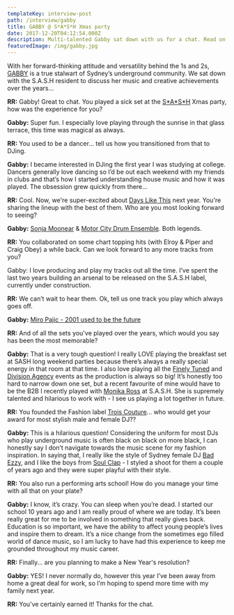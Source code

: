 ```yaml
---
templateKey: interview-post
path: /interview/gabby
title: GABBY @ S*A*S*H Xmas party
date: 2017-12-20T04:12:54.000Z
description: Multi-talented Gabby sat down with us for a chat. Read on!
featuredImage: /img/gabby.jpg
---
```

With her forward-thinking attitude and versatility behind the 1s and 2s, [GABBY](https://www.facebook.com/iamgabbymusic/) is a true stalwart of Sydney’s underground community. We sat down with the S.A.S.H resident to discuss her music and creative achievements over the years...

**RR:** Gabby! Great to chat. You played a sick set at the [S\*A\*S*H](https://www.facebook.com/sashsundays/) Xmas party, how was the experience for you?

**Gabby:** Super fun. I especially love playing through the sunrise in that glass terrace, this time was magical as always.

**RR:** You used to be a dancer... tell us how you transitioned from that to DJing.

**Gabby:** I became interested in DJing the first year I was studying at college. Dancers generally love dancing so I’d be out each weekend with my friends in clubs and that’s how I started understanding house music and how it was played. The obsession grew quickly from there...

**RR:** Cool. Now, we're super-excited about [Days Like This](https://www.facebook.com/dayslikethissydney/) next year. You're sharing the lineup with the best of them. Who are you most looking forward to seeing?

**Gabby:** [Sonja Moonear](https://www.facebook.com/sonja.moonear/) & [Motor City Drum Ensemble](https://www.facebook.com/MotorCityDrumEnsemble/). Both legends.

**RR:** You collaborated on some chart topping hits (with Elroy & Piper and Craig Obey) a while back. Can we look forward to any more tracks from you?

Gabby: I love producing and play my tracks out all the time. I’ve spent the last two years building an arsenal to be released on the S.A.S.H label, currently under construction.

**RR:** We can’t wait to hear them. Ok, tell us one track you play which always goes off.

**Gabby:** [Miro Pajic - 2001 used to be the future](https://l.facebook.com/l.php?u=https%3A%2F%2Fwww.youtube.com%2Fwatch%3Fv%3D-ifVloKlZik&h=ATPeUIlS8d0OFGzVtq05ujyeU0IYWmRI-KCuPY4HpZRa8rRUy3HRO9B3neoZeysHOC-sT67mFTTB18wZMvvdxF4I3UZHpKeIuonY5H6qCyx-4IkFlXp_IkLs)

**RR:** And of all the sets you've played over the years, which would you say has been the most memorable?

**Gabby:** That is a very tough question! I really LOVE playing the breakfast set at SASH long weekend parties because there’s always a really special energy in that room at that time. I also love playing all the [Finely Tuned](https://www.facebook.com/FinelyTunedAU/) and [Division Agency](https://www.facebook.com/divisionagency/) events as the production is always so big! It’s honestly too hard to narrow down one set, but a recent favourite of mine would have to be the B2B I recently played with [Monika Ross](https://www.facebook.com/miss.monika.ross/) at S.A.S.H. She is supremely talented and hilarious to work with - I see us playing a lot together in future.

**RR:** You founded the Fashion label [Trois Couture](https://l.facebook.com/l.php?u=http%3A%2F%2Fwww.troiscouture.com%2F&h=ATMMQYXK44f45ko7TMLa1STWcDPRHJmaFyK89uDCH36Na_E6u-2q3DJrNTqfnJdscYyp_D-NqxO8LjMxTo0gik15xgM2kpH9NAzfD1vlmDJp_phGoW2oIrEs)... who would get your award for most stylish male and female DJ??

**Gabby:** This is a hilarious question! Considering the uniform for most DJs who play underground music is often black on black on more black, I can honestly say I don’t navigate towards the music scene for my fashion inspiration. In saying that, I really like the style of Sydney female DJ [Bad Ezzy](https://www.facebook.com/Bad-Ezzy-431221903591765/), and I like the boys from [Soul Clap](https://www.facebook.com/soulclap/) - I styled a shoot for them a couple of years ago and they were super playful with their style.

**RR:** You also run a performing arts school! How do you manage your time with all that on your plate?

**Gabby:** I know, it’s crazy. You can sleep when you’re dead. I started our school 10 years ago and I am really proud of where we are today. It’s been really great for me to be involved in something that really gives back. Education is so important, we have the ability to affect young people’s lives and inspire them to dream. It’s a nice change from the sometimes ego filled world of dance music, so I am lucky to have had this experience to keep me grounded throughout my music career.

**RR:** Finally... are you planning to make a New Year's resolution?

**Gabby:** YES! I never normally do, however this year I’ve been away from home a great deal for work, so I’m hoping to spend more time with my family next year.

**RR:** You’ve certainly earned it! Thanks for the chat.
